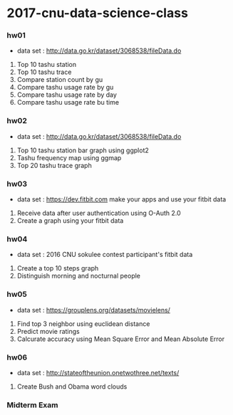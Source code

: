 # 2017-cnu-data-science-class

### hw01
- data set : http://data.go.kr/dataset/3068538/fileData.do
1. Top 10 tashu station
2. Top 10 tashu trace
3. Compare station count by gu
4. Compare tashu usage rate by gu
5. Compare tashu usage rate by day
6. Compare tashu usage rate bu time

### hw02
- data set : http://data.go.kr/dataset/3068538/fileData.do
1. Top 10 tashu station bar graph using ggplot2
2. Tashu frequency map using ggmap
3. Top 20 tashu trace graph

### hw03
- data set : https://dev.fitbit.com make your apps and use your fitbit data
1. Receive data after user authentication using O-Auth 2.0
2. Create a graph using your fitbit data

### hw04
- data set : 2016 CNU sokulee contest participant's fitbit data
1. Create a top 10 steps graph
2. Distinguish morning and nocturnal people

### hw05
- data set : https://grouplens.org/datasets/movielens/
1. Find top 3 neighbor using euclidean distance
2. Predict movie ratings
3. Calcurate accuracy using Mean Square Error and Mean Absolute Error

### hw06
- data set : http://stateoftheunion.onetwothree.net/texts/
1. Create Bush and Obama word clouds

### Midterm Exam
